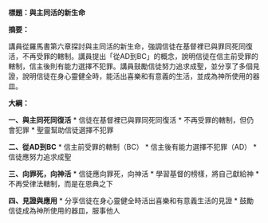 **標題：與主同活的新生命**

**摘要：**

講員從羅馬書第六章探討與主同活的新生命，強調信徒在基督裡已與罪同死同復活，不再受罪的轄制。講員提出「從AD到BC」的概念，說明信徒在信主前受罪的轄制，信主後則有能力選擇不犯罪。講員鼓勵信徒努力追求成聖，並分享了多個見證，說明信徒在身心靈健全時，能活出喜樂和有意義的生活，並成為神所使用的器皿。

**大綱：**

**一、與主同死同復活**
    * 信徒在基督裡已與罪同死同復活
    * 不再受罪的轄制，但仍會犯罪
    * 聖靈幫助信徒選擇不犯罪

**二、從AD到BC**
    * 信主前受罪的轄制（BC）
    * 信主後有能力選擇不犯罪（AD）
    * 信徒應努力追求成聖

**三、向罪死，向神活**
    * 信徒應向罪死，向神活
    * 學習基督的榜樣，將自己獻給神
    * 不再受律法轄制，而是在恩典之下

**四、見證與應用**
    * 分享信徒在身心靈健全時活出喜樂和有意義生活的見證
    * 鼓勵信徒成為神所使用的器皿，服事他人
